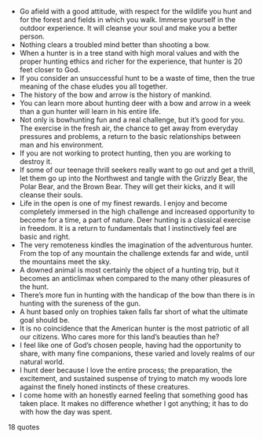  - Go afield with a good attitude, with respect for the wildlife you hunt and for the forest and fields in which you walk. Immerse yourself in the outdoor experience. It will cleanse your soul and make you a better person.
 - Nothing clears a troubled mind better than shooting a bow.
 - When a hunter is in a tree stand with high moral values and with the proper hunting ethics and richer for the experience, that hunter is 20 feet closer to God.
 - If you consider an unsuccessful hunt to be a waste of time, then the true meaning of the chase eludes you all together.
 - The history of the bow and arrow is the history of mankind.
 - You can learn more about hunting deer with a bow and arrow in a week than a gun hunter will learn in his entire life.
 - Not only is bowhunting fun and a real challenge, but it’s good for you. The exercise in the fresh air, the chance to get away from everyday pressures and problems, a return to the basic relationships between man and his environment.
 - If you are not working to protect hunting, then you are working to destroy it.
 - If some of our teenage thrill seekers really want to go out and get a thrill, let them go up into the Northwest and tangle with the Grizzly Bear, the Polar Bear, and the Brown Bear. They will get their kicks, and it will cleanse their souls.
 - Life in the open is one of my finest rewards. I enjoy and become completely immersed in the high challenge and increased opportunity to become for a time, a part of nature. Deer hunting is a classical exercise in freedom. It is a return to fundamentals that I instinctively feel are basic and right.
 - The very remoteness kindles the imagination of the adventurous hunter. From the top of any mountain the challenge extends far and wide, until the mountains meet the sky.
 - A downed animal is most certainly the object of a hunting trip, but it becomes an anticlimax when compared to the many other pleasures of the hunt.
 - There’s more fun in hunting with the handicap of the bow than there is in hunting with the sureness of the gun.
 - A hunt based only on trophies taken falls far short of what the ultimate goal should be.
 - It is no coincidence that the American hunter is the most patriotic of all our citizens. Who cares more for this land’s beauties than he?
 - I feel like one of God’s chosen people, having had the opportunity to share, with many fine companions, these varied and lovely realms of our natural world.
 - I hunt deer because I love the entire process; the preparation, the excitement, and sustained suspense of trying to match my woods lore against the finely honed instincts of these creatures.
 - I come home with an honestly earned feeling that something good has taken place. It makes no difference whether I got anything; it has to do with how the day was spent.

18 quotes